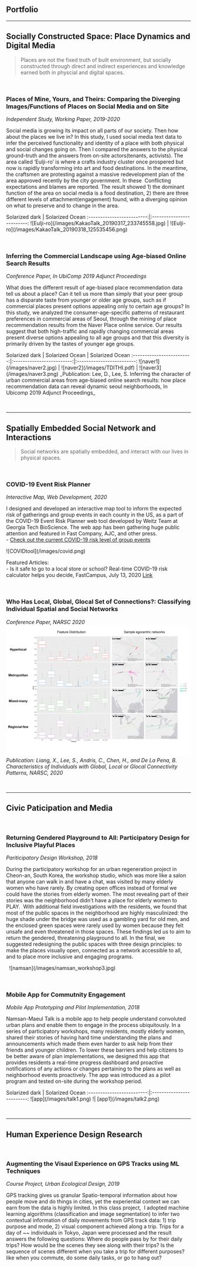## Portfolio
---
## Socially Constructed Space: Place Dynamics and Digital Media 
> Places are not the fixed truth of built environment, but socially constructed through direct and indirect experiences and knowledge earned both in physcial and digital spaces.  
<p><br></p>

### Places of Mine, Yours, and Theirs: Comparing the Diverging Images/Functions of Places on Social Media and on Site

_Independent Study, Working Paper, 2019-2020_  
<p>Social media is growing its impact on all parts of our society. Then how about the places we live in?  In this study, I used social media text data to infer the perceived functionality and identity of a place with both physical and social changes going on. Then I compared the answers to the physical ground-truth and the answers from on-site actors(tenants, activists). The area called ‘Eulji-ro’ is where a crafts industry cluster once prospered but now is rapidly transforming into art and food destinations. In the meantime, the craftsmen are protesting against a massive redevelopment plan of the area approved recently by the city government. In these  Conflicting expectations and blames are reported. The result showed 1) the dominant function of the area on social media is a food destination, 2) there are three different levels of attachment(engagement) found, with a diverging opinion on what to preserve and to change in the area.</p> 
Solarized dark             |  Solarized Ocean          
:-------------------------:|:-------------------------:
![Eulji-ro](/images/KakaoTalk_20190317_233745558.jpg) |  ![Eulji-ro](/images/KakaoTalk_20190318_125535456.png)

<p><br></p>

### Inferring the Commercial Landscape using Age-biased Online Search Results
_Conference Paper, In UbiComp 2019 Adjunct Proceedings_  
<p>What does the different result of age-biased place recommendation data tell us about a place? Can it tell us more than simply that your peer group has a disparate taste from younger or older age groups, such as if commercial places present options appealing only to certain age groups? In this study, we analyzed the consumer-age-specific patterns of restaurant preferences in commercial areas of Seoul, through the mining of place recommendation results from the Naver Place online service.  Our results suggest that both high-traffic and rapidly changing commercial areas present diverse options appealing to all age groups and that this diversity is primarily driven by the tastes of younger age groups.</p>   
Solarized dark             |  Solarized Ocean          |  Solarized Ocean
:-------------------------:|:-------------------------:|:-------------------------:
![naver1](/images/naver2.jpg)  |  ![naver2](/images/TDITHI.pdf)  |  ![naver3](/images/naver3.png)
_Publication: Lee, D., Lee, S. Inferring the character of urban commercial areas from age-biased online search results: how place recommendation data can reveal dynamic seoul neighborhoods, In Ubicomp 2019 Adjunct Proceedings_  

<p><br></p>

---
## Spatially Embedded Social Network and Interactions 
> Social networks are spatially embedded, and interact with our lives in physical spaces. 

<p><br></p>

### COVID-19 Event Risk Planner  
_Interactive Map, Web Development, 2020_    
<p>I designed and developed an interactive map tool to inform the expected risk of gatherings and group events in each county in the US, as a part of the COVID-19 Event Risk Planner web tool developed by Weitz Team at Georgia Tech BioScience. The web app has been gathering huge public attention and featured in Fast Company, AJC, and other press. 
<br>
- <a href = "https://covid19risk.biosci.gatech.edu/">Check out the current COVID-19 risk level of group events</a></p>
![COVIDtool](/images/covid.png)
<p>
Featured Articles:
<br>
- Is it safe to go to a local store or school? Real-time COVID-19 risk calculator helps you decide, FastCampus, July 13, 2020 <a href = "https://www.fastcompany.com/90527197/is-it-safe-to-go-to-a-local-store-or-school-real-time-covid-19-risk-calculator-helps-you-decide">Link</a></p>

<p><br></p>

### Who Has Local, Global, Glocal Set of Connections?: Classifying Individual Spatial and Social Networks
_Conference Paper, NARSC 2020_  
![ncs1](/images/ncs1.jpg)
_Publication: Liang, X., Lee, S., Andris, C., Chen, H., and De La Pena, B. Characteristics of Individuals with Global, Local or Glocal Connectivity Patterns, NARSC, 2020_  

<p><br></p>

---
## Civic Paticipation and Media 
> 

<p><br></p>

### Returning Gendered Playground to All: Participatory Design for Inclusive Playful Places 
_Pariticipatory Design Workshop, 2018_  
<p>During the participatory workshop for an urban regeneration project in Cheon-an, South Korea, the workshop studio, which was more like a salon that anyone can walk in and have a chat, was visited by many elderly women who have rarely. By creating open offices instead of formal we could have the stories from elderly women. The most revealing part of their stories was the neighborhood didn't have a place for elderly women to PLAY.  With additional field investigations with the residents, we found that most of the public spaces in the neighborhood are highly masculinized: the huge shade under the bridge was used as a gambling yard for old men, and the enclosed green spaces were rarely used by women because they felt unsafe and even threatened in those spaces. These findings led us to aim to return the gendered, threatening playground to all. In the final, we suggested redesigning the public spaces with three design principles: to make the places visually open, connected as a network accessible to all, and to place more inclusive and engaging programs.</p>  
![namsan](/images/namsan_workshop3.jpg) 
<p><br></p>

### Mobile App for Commutnity Engagement
_Mobile App Prototyping and Pilot Implementation, 2018_  
<p>Namsan-Maeul Talk is a mobile app to help people understand convoluted urban plans and enable them to engage in the process ubiquitously. In a series of participatory workshops, many residents, mostly elderly women, shared their stories of having hard time understanding the plans and announcements which made them even harder to ask help from their friends and younger children. To lower these barriers and help citizens to be better aware of plan implementations, we designed this app that provides residents a real-time progress dashboard and proactive notifications of any actions or changes pertaining to the plans as well as neighborhood events proactively. The app was introduced as a pilot program and tested on-site during the workshop period.</p>
Solarized dark             |  Solarized Ocean       
:-------------------------:|:-------------------------:
![app](/images/talk1.png) !| [app1](/images/talk2.png) 
<p><br></p>

---
## Human Experience Design Research 
> 
<p><br></p>

### Augmenting the Visaul Experience on GPS Tracks using ML Techniques 
_Course Project, Urban Ecological Design, 2019_    
<p>GPS tracking gives us granular Spatio-temporal information about how people move and do things in cities, yet the experiential context we can earn from the data is highly limited. In this class project,  I adopted machine learning algorithms (classification and image segmentation) to infer two contextual information of daily movements from GPS track data: 1) trip purpose and mode, 2) visual component achieved along a trip. Trips for a day of ~~ individuals in Tokyo, Japan were processed and the result answers the following questions: Where do people pass by for their daily trips? How would be the scenes they see along with their trips? Is the sequence of scenes different when you take a trip for different purposes? like when you commute, do some daily tasks, or go to hang out?</p>

